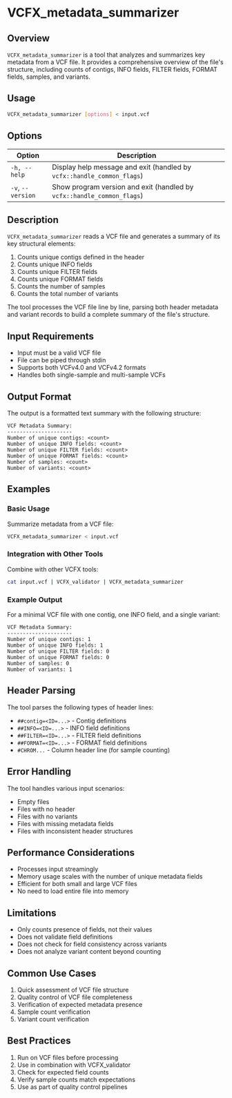 # VCFX_metadata_summarizer

## Overview

`VCFX_metadata_summarizer` is a tool that analyzes and summarizes key metadata from a VCF file. It provides a comprehensive overview of the file's structure, including counts of contigs, INFO fields, FILTER fields, FORMAT fields, samples, and variants.

## Usage

```bash
VCFX_metadata_summarizer [options] < input.vcf
```

## Options

| Option | Description |
|--------|-------------|
| `-h, --help` | Display help message and exit (handled by `vcfx::handle_common_flags`) |
| `-v`, `--version` | Show program version and exit (handled by `vcfx::handle_common_flags`) |

## Description

`VCFX_metadata_summarizer` reads a VCF file and generates a summary of its key structural elements:

1. Counts unique contigs defined in the header
2. Counts unique INFO fields
3. Counts unique FILTER fields
4. Counts unique FORMAT fields
5. Counts the number of samples
6. Counts the total number of variants

The tool processes the VCF file line by line, parsing both header metadata and variant records to build a complete summary of the file's structure.

## Input Requirements

- Input must be a valid VCF file
- File can be piped through stdin
- Supports both VCFv4.0 and VCFv4.2 formats
- Handles both single-sample and multi-sample VCFs

## Output Format

The output is a formatted text summary with the following structure:

```
VCF Metadata Summary:
---------------------
Number of unique contigs: <count>
Number of unique INFO fields: <count>
Number of unique FILTER fields: <count>
Number of unique FORMAT fields: <count>
Number of samples: <count>
Number of variants: <count>
```

## Examples

### Basic Usage

Summarize metadata from a VCF file:

```bash
VCFX_metadata_summarizer < input.vcf
```

### Integration with Other Tools

Combine with other VCFX tools:

```bash
cat input.vcf | VCFX_validator | VCFX_metadata_summarizer
```

### Example Output

For a minimal VCF file with one contig, one INFO field, and a single variant:

```
VCF Metadata Summary:
---------------------
Number of unique contigs: 1
Number of unique INFO fields: 1
Number of unique FILTER fields: 0
Number of unique FORMAT fields: 0
Number of samples: 0
Number of variants: 1
```

## Header Parsing

The tool parses the following types of header lines:
- `##contig=<ID=...>` - Contig definitions
- `##INFO=<ID=...>` - INFO field definitions
- `##FILTER=<ID=...>` - FILTER field definitions
- `##FORMAT=<ID=...>` - FORMAT field definitions
- `#CHROM...` - Column header line (for sample counting)

## Error Handling

The tool handles various input scenarios:
- Empty files
- Files with no header
- Files with no variants
- Files with missing metadata fields
- Files with inconsistent header structures

## Performance Considerations

- Processes input streamingly
- Memory usage scales with the number of unique metadata fields
- Efficient for both small and large VCF files
- No need to load entire file into memory

## Limitations

- Only counts presence of fields, not their values
- Does not validate field definitions
- Does not check for field consistency across variants
- Does not analyze variant content beyond counting

## Common Use Cases

1. Quick assessment of VCF file structure
2. Quality control of VCF file completeness
3. Verification of expected metadata presence
4. Sample count verification
5. Variant count verification

## Best Practices

1. Run on VCF files before processing
2. Use in combination with VCFX_validator
3. Check for expected field counts
4. Verify sample counts match expectations
5. Use as part of quality control pipelines 
